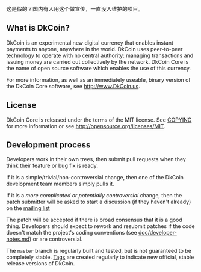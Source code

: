 
这是假的？国内有人用这个做宣传，一直没人维护的项目。

What is DkCoin?
----------------

DkCoin is an experimental new digital currency that enables instant payments to
anyone, anywhere in the world. DkCoin uses peer-to-peer technology to operate
with no central authority: managing transactions and issuing money are carried
out collectively by the network. DkCoin Core is the name of open source
software which enables the use of this currency.

For more information, as well as an immediately useable, binary version of
the DkCoin Core software, see http://www.DkCoin.us.

License
-------

DkCoin Core is released under the terms of the MIT license. See [COPYING](COPYING) for more
information or see http://opensource.org/licenses/MIT.

Development process
-------------------

Developers work in their own trees, then submit pull requests when they think
their feature or bug fix is ready.

If it is a simple/trivial/non-controversial change, then one of the DkCoin
development team members simply pulls it.

If it is a *more complicated or potentially controversial* change, then the patch
submitter will be asked to start a discussion (if they haven't already) on the
[mailing list](https://lists.linuxfoundation.org/mailman/listinfo/DkCoin-dev)

The patch will be accepted if there is broad consensus that it is a good thing.
Developers should expect to rework and resubmit patches if the code doesn't
match the project's coding conventions (see [doc/developer-notes.md](doc/developer-notes.md)) or are
controversial.

The `master` branch is regularly built and tested, but is not guaranteed to be
completely stable. [Tags](https://github.com/dkcoinus/dkcoin_src) are created
regularly to indicate new official, stable release versions of DkCoin.

